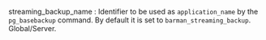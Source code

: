 streaming_backup_name
:   Identifier to be used as `application_name` by the `pg_basebackup` command.
    By default it is set to `barman_streaming_backup`. Global/Server.

